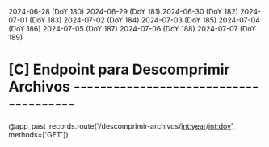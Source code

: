 2024-06-28 (DoY 180)
2024-06-29 (DoY 181)
2024-06-30 (DoY 182)
2024-07-01 (DoY 183)
2024-07-02 (DoY 184)
2024-07-03 (DoY 185)
2024-07-04 (DoY 186)
2024-07-05 (DoY 187)
2024-07-06 (DoY 188)
2024-07-07 (DoY 189)


# [C] Endpoint para Descomprimir Archivos --------------------------------------
@app_past_records.route('/descomprimir-archivos/<int:year>/<int:doy>', methods=['GET'])



